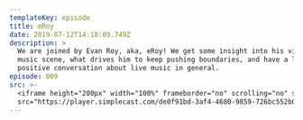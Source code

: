 ```yaml
---
templateKey: episode
title: eRoy
date: 2019-07-12T14:18:09.749Z
description: >
  We are joined by Evan Roy, aka, eRoy! We get some insight into his view of the
  music scene, what drives him to keep pushing boundaries, and have a lot of
  positive conversation about live music in general. 
episode: 009
src: >-
  <iframe height="200px" width="100%" frameborder="no" scrolling="no" seamless
  src="https://player.simplecast.com/de0f91bd-3af4-4680-9859-726bc552b062?dark=false"></iframe>
---
```


